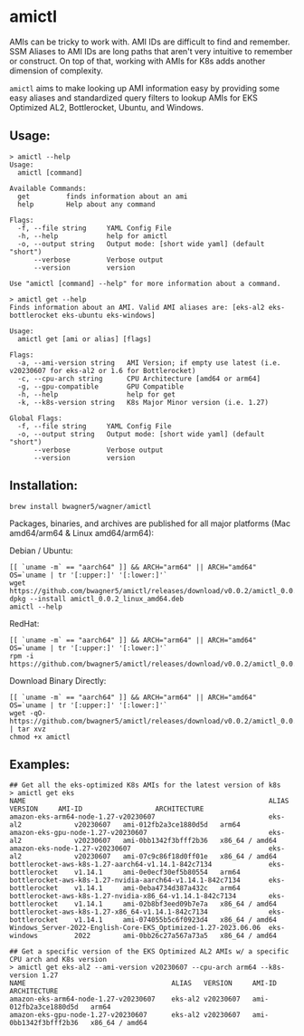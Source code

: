 # amictl

AMIs can be tricky to work with. AMI IDs are difficult to find and remember. SSM Aliases to AMI IDs are long paths that aren't very intuitive to remember or construct. On top of that, working with AMIs for K8s adds another dimension of complexity.

`amictl` aims to make looking up AMI information easy by providing some easy aliases and standardized query filters to lookup AMIs for EKS Optimized AL2, Bottlerocket, Ubuntu, and Windows.

## Usage:

```
> amictl --help
Usage:
  amictl [command]

Available Commands:
  get         finds information about an ami
  help        Help about any command

Flags:
  -f, --file string     YAML Config File
  -h, --help            help for amictl
  -o, --output string   Output mode: [short wide yaml] (default "short")
      --verbose         Verbose output
      --version         version

Use "amictl [command] --help" for more information about a command.
```

```
> amictl get --help
Finds information about an AMI. Valid AMI aliases are: [eks-al2 eks-bottlerocket eks-ubuntu eks-windows]

Usage:
  amictl get [ami or alias] [flags]

Flags:
  -a, --ami-version string   AMI Version; if empty use latest (i.e. v20230607 for eks-al2 or 1.6 for Bottlerocket)
  -c, --cpu-arch string      CPU Architecture [amd64 or arm64]
  -g, --gpu-compatible       GPU Compatible
  -h, --help                 help for get
  -k, --k8s-version string   K8s Major Minor version (i.e. 1.27)

Global Flags:
  -f, --file string     YAML Config File
  -o, --output string   Output mode: [short wide yaml] (default "short")
      --verbose         Verbose output
      --version         version
```

## Installation:

```
brew install bwagner5/wagner/amictl
```

Packages, binaries, and archives are published for all major platforms (Mac amd64/arm64 & Linux amd64/arm64):

Debian / Ubuntu:

```
[[ `uname -m` == "aarch64" ]] && ARCH="arm64" || ARCH="amd64"
OS=`uname | tr '[:upper:]' '[:lower:]'`
wget https://github.com/bwagner5/amictl/releases/download/v0.0.2/amictl_0.0.2_${OS}_${ARCH}.deb
dpkg --install amictl_0.0.2_linux_amd64.deb
amictl --help
```

RedHat:

```
[[ `uname -m` == "aarch64" ]] && ARCH="arm64" || ARCH="amd64"
OS=`uname | tr '[:upper:]' '[:lower:]'`
rpm -i https://github.com/bwagner5/amictl/releases/download/v0.0.2/amictl_0.0.2_${OS}_${ARCH}.rpm
```

Download Binary Directly:

```
[[ `uname -m` == "aarch64" ]] && ARCH="arm64" || ARCH="amd64"
OS=`uname | tr '[:upper:]' '[:lower:]'`
wget -qO- https://github.com/bwagner5/amictl/releases/download/v0.0.2/amictl_0.0.2_${OS}_${ARCH}.tar.gz | tar xvz
chmod +x amictl
```

## Examples: 

```
## Get all the eks-optimized K8s AMIs for the latest version of k8s
> amictl get eks
NAME                                                          	ALIAS           	VERSION  	AMI-ID               	ARCHITECTURE
amazon-eks-arm64-node-1.27-v20230607                          	eks-al2         	v20230607	ami-012fb2a3ce1880d5d	arm64
amazon-eks-gpu-node-1.27-v20230607                            	eks-al2         	v20230607	ami-0bb1342f3bfff2b36	x86_64 / amd64
amazon-eks-node-1.27-v20230607                                	eks-al2         	v20230607	ami-07c9c86f18d0ff01e	x86_64 / amd64
bottlerocket-aws-k8s-1.27-aarch64-v1.14.1-842c7134            	eks-bottlerocket	v1.14.1  	ami-0e0ecf30ef5b80554	arm64
bottlerocket-aws-k8s-1.27-nvidia-aarch64-v1.14.1-842c7134     	eks-bottlerocket	v1.14.1  	ami-0eba4734d387a432c	arm64
bottlerocket-aws-k8s-1.27-nvidia-x86_64-v1.14.1-842c7134      	eks-bottlerocket	v1.14.1  	ami-02b8bf3eed09b7e7a	x86_64 / amd64
bottlerocket-aws-k8s-1.27-x86_64-v1.14.1-842c7134             	eks-bottlerocket	v1.14.1  	ami-074055b5c6f0923d4	x86_64 / amd64
Windows_Server-2022-English-Core-EKS_Optimized-1.27-2023.06.06	eks-windows     	2022     	ami-0bb26c27a567a73a5	x86_64 / amd64
```

```
## Get a specific version of the EKS Optimized AL2 AMIs w/ a specific CPU arch and K8s version
> amictl get eks-al2 --ami-version v20230607 --cpu-arch arm64 --k8s-version 1.27
NAME                                	ALIAS  	VERSION  	AMI-ID               	ARCHITECTURE
amazon-eks-arm64-node-1.27-v20230607	eks-al2	v20230607	ami-012fb2a3ce1880d5d	arm64
amazon-eks-gpu-node-1.27-v20230607  	eks-al2	v20230607	ami-0bb1342f3bfff2b36	x86_64 / amd64
```

